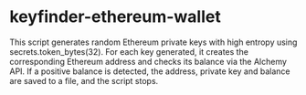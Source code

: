 # keyfinder-ethereum-wallet
This script generates random Ethereum private keys with high entropy using secrets.token_bytes(32). For each key generated, it creates the corresponding Ethereum address and checks its balance via the Alchemy API. If a positive balance is detected, the address, private key and balance are saved to a file, and the script stops.
